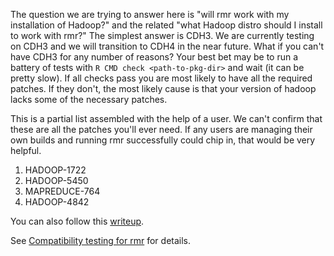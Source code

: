 The question we are trying to answer here is "will rmr work with my installation of Hadoop?" and the related "what Hadoop distro should I install to work with rmr?" The simplest answer is CDH3. We are currently testing on CDH3 and we will transition to CDH4 in the near future. What if you can't have CDH3 for any number of reasons? Your best bet may be to run a battery of tests with `R CMD check <path-to-pkg-dir>` and wait (it can be pretty slow). If all checks pass you are most likely to have all the required patches. If they don't, the most likely cause is that your version of hadoop lacks some of the necessary patches.

This is a partial list assembled with the help of a user. We can't confirm that these are all the patches you'll ever need. If any users are managing their own builds and running rmr successfully could chip in, that would be very helpful.

1. HADOOP-1722
2. HADOOP-5450
3. MAPREDUCE-764
4. HADOOP-4842 

You can also follow this [writeup](http://blog.ashwanthkumar.in/2012/03/patching-hadoop-to-support-rmr-12.html).

See [Compatibility testing for rmr](http://github.com/RevolutionAnalytics/RHadoop/blob/master/rmr/pkg/docs/compatibility.md) for details.
